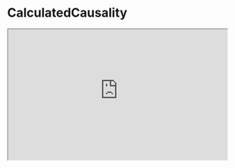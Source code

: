 # CalculatedCausality

<iframe
  src="https://github-readme-stats.vercel.app/api/wakatime?username=364ffe8f-d434-4cc2-9306-9f7585538aa0"
  style="width:100%; height:300px;"
></iframe>

